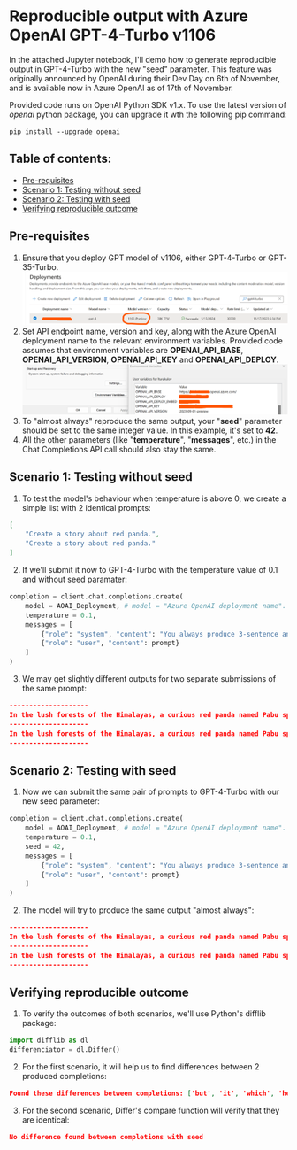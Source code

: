 # Reproducible output with Azure OpenAI GPT-4-Turbo v1106
In the attached Jupyter notebook, I'll demo how to generate reproducible output in GPT-4-Turbo with the new "seed" parameter. This feature was originally announced by OpenAI during their Dev Day on 6th of November, and is available now in Azure OpenAI as of 17th of November.

Provided code runs on OpenAI Python SDK v1.x. To use the latest version of *openai* python package, you can upgrade it wth the following pip command:
```
pip install --upgrade openai
```

## Table of contents:
- [Pre-requisites](https://github.com/LazaUK/AOAI-ReproducibleOutput-SDKv1#pre-requisites)
- [Scenario 1: Testing without seed](https://github.com/LazaUK/AOAI-ReproducibleOutput-SDKv1#scenario-1-testing-without-seed)
- [Scenario 2: Testing with seed](https://github.com/LazaUK/AOAI-ReproducibleOutput-SDKv1#scenario-2-testing-with-seed)
- [Verifying reproducible outcome](https://github.com/LazaUK/AOAI-ReproducibleOutput-SDKv1#verifying-reproducible-outcome)

## Pre-requisites
1. Ensure that you deploy GPT model of v1106, either GPT-4-Turbo or GPT-35-Turbo.
![screenshot_0_deployment](images/seed_pr_1_deployment.png)
2. Set API endpoint name, version and key, along with the Azure OpenAI deployment name to the relevant environment variables. Provided code assumes that environment variables are **OPENAI_API_BASE**, **OPENAI_API_VERSION**, **OPENAI_API_KEY** and **OPENAI_API_DEPLOY**.
![screenshot_0_deployment](images/seed_pr_1_environment.png)
3. To "almost always" reproduce the same output, your "**seed**" parameter should be set to the same integer value. In this example, it's set to **42**.
4. All the other parameters (like "**temperature**", "**messages**", etc.) in the Chat Completions API call should also stay the same.

## Scenario 1: Testing without seed
1. To test the model's behaviour when temperature is above 0, we create a simple list with 2 identical prompts:
``` JSON
[
    "Create a story about red panda.",
    "Create a story about red panda."
]
```
2. If we'll submit it now to GPT-4-Turbo with the temperature value of 0.1 and without seed paramater:
``` Python
completion = client.chat.completions.create(
    model = AOAI_Deployment, # model = "Azure OpenAI deployment name".
    temperature = 0.1,
    messages = [
        {"role": "system", "content": "You always produce 3-sentence answers."},
        {"role": "user", "content": prompt}
    ]        
)
```
3. We may get slightly different outputs for two separate submissions of the same prompt:
``` JSON
--------------------
In the lush forests of the Himalayas, a curious red panda named Pabu spent his days frolicking among the trees. One day, Pabu stumbled upon a hidden grove filled with the sweetest bamboo he'd ever tasted, but it was guarded by a mischievous monkey. With cleverness and a dash of bravery, Pabu outwitted the monkey, sharing the grove's bounty with his fellow pandas, becoming a legend in the forest.
--------------------
In the lush forests of the Himalayas, a curious red panda named Pabu spent his days frolicking among the trees. One day, Pabu stumbled upon a hidden grove filled with the sweetest bamboo he'd ever tasted, which he decided to keep as his secret snack spot. Little did he know, his delightful discovery would soon attract a band of fellow pandas, leading to the most enchanting bamboo feasts the forest had ever seen.
--------------------
```

## Scenario 2: Testing with seed
1. Now we can submit the same pair of prompts to GPT-4-Turbo with our new seed parameter:
``` Python
completion = client.chat.completions.create(
    model = AOAI_Deployment, # model = "Azure OpenAI deployment name".
    temperature = 0.1,
    seed = 42,
    messages = [
        {"role": "system", "content": "You always produce 3-sentence answers."},
        {"role": "user", "content": prompt}
    ]        
)
```
2. The model will try to produce the same output "almost always":
``` JSON
--------------------
In the lush forests of the Himalayas, a curious red panda named Pabu spent his days frolicking among the trees. One day, Pabu stumbled upon a hidden grove filled with the sweetest bamboo he had ever tasted, which he decided to keep as his secret snack spot. Little did he know, his delightful discovery would soon attract other forest creatures, leading to unexpected friendships and adventures.
--------------------
In the lush forests of the Himalayas, a curious red panda named Pabu spent his days frolicking among the trees. One day, Pabu stumbled upon a hidden grove filled with the sweetest bamboo he had ever tasted, which he decided to keep as his secret snack spot. Little did he know, his delightful discovery would soon attract other forest creatures, leading to unexpected friendships and adventures.
--------------------
```

## Verifying reproducible outcome
1. To verify the outcomes of both scenarios, we'll use Python's difflib package:
``` Python
import difflib as dl
differenciator = dl.Differ()
```
2. For the first scenario, it will help us to find differences between 2 produced completions:
``` JSON
Found these differences between completions: ['but', 'it', 'which', 'he', 'decided', 'to', 'keep', 'was', 'as', 'guarded', 'by', 'his', 'secret', 'snack', 'spot.', 'Little', 'did', 'he', 'know,', 'his', 'delightful', 'discovery', 'would', 'soon', 'attract', 'mischievous', 'monkey.', 'With', 'cleverness', 'and', 'band', 'a', 'dash', 'bravery,', 'Pabu', 'outwitted', 'the', 'monkey,', 'sharing', 'the', "grove's", 'bounty', 'with', 'his', 'leading', 'to', 'becoming', 'a', 'legend', 'in', 'most', 'enchanting', 'bamboo', 'feasts', 'the', 'forest.', 'forest', 'had', 'ever', 'seen.']
```
3. For the second scenario, Differ's compare function will verify that they are identical:
``` JSON
No difference found between completions with seed
```
